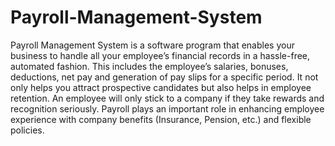 # Payroll-Management-System
Payroll  Management System is a software program that enables your business to handle all your employee’s financial records in a hassle-free, automated fashion. This includes the employee’s salaries, bonuses, deductions, net pay and generation of pay slips for a specific period. It not only helps you attract prospective candidates but also helps in employee retention. An employee will only stick to a company if they take rewards and recognition seriously. Payroll plays an important role in enhancing employee experience with company benefits (Insurance, Pension, etc.) and flexible policies.
